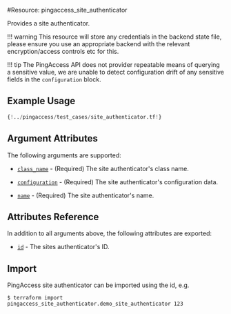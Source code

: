 #Resource: pingaccess_site_authenticator

Provides a site authenticator.

!!! warning
    This resource will store any credentials in the backend state file, please ensure you use an appropriate backend with the relevant encryption/access controls etc for this.

!!! tip
    The PingAccess API does not provider repeatable means of querying a sensitive value, we are unable to detect configuration drift of any sensitive fields in the `configuration` block.

## Example Usage

```terraform
{!../pingaccess/test_cases/site_authenticator.tf!}
```

## Argument Attributes

The following arguments are supported:

- [`class_name`](#class_name) - (Required) The site authenticator's class name.

- [`configuration`](#configuration) - (Required) The site authenticator's configuration data.

- [`name`](#name) - (Required) The site authenticator's name.

## Attributes Reference

In addition to all arguments above, the following attributes are exported:

- [`id`](#id) - The sites authenticator's ID.

## Import

PingAccess site authenticator can be imported using the id, e.g.

```
$ terraform import pingaccess_site_authenticator.demo_site_authenticator 123
```